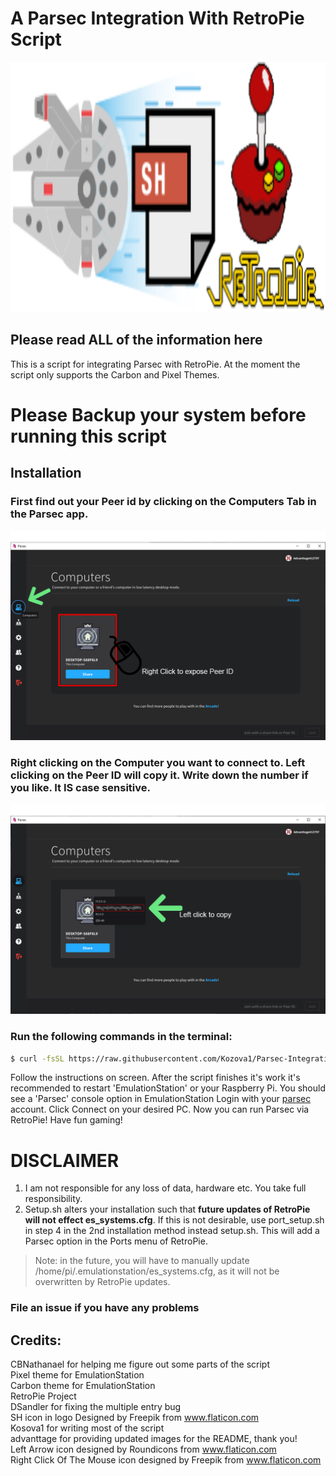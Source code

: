 # A Parsec Integration With RetroPie Script
<img src="./.github/RetroPie-Parsec.logo.svg" alt="The Logo" width="1600" height="400">

## Please read ALL of the information here


This is a script for integrating Parsec with RetroPie.
At the moment the script only supports the Carbon and Pixel Themes.
# Please Backup your system before running this script

## Installation

### First find out your Peer id by clicking on the Computers Tab in the Parsec app.
![image 1](./.github/parsec_1.png)


### Right clicking on the Computer you want to connect to. Left clicking on the Peer ID will copy it. Write down the number if you like. It IS case sensitive.

![image 2](./.github/parsec_2.png)

### Run the following commands in the terminal:
```bash
$ curl -fsSL https://raw.githubusercontent.com/Kozova1/Parsec-Integration-With-RetroPie/master/curlsetup.sh | sh
```
Follow the instructions on screen.
After the script finishes it's work it's recommended to restart 'EmulationStation' or your Raspberry Pi.
You should see a 'Parsec'  console option in EmulationStation
Login with your [parsec](https://parsecgaming.com) account.
Click Connect on your desired PC.
Now you can run Parsec via RetroPie! Have fun gaming!

# DISCLAIMER
1. I am not responsible for any loss of data, hardware etc. You take full responsibility.
2. Setup.sh alters your installation such that **future updates of RetroPie will not effect es_systems.cfg**. If this is not desirable, use port_setup.sh in step 4 in the 2nd installation method instead setup.sh. This will add a Parsec option in the Ports menu of RetroPie.
> Note: in the future, you will have to manually update /home/pi/.emulationstation/es_systems.cfg, as it will not be overwritten by RetroPie updates.

### File an issue if you have any problems
## Credits:
CBNathanael for helping me figure out some parts of the script  
Pixel theme for EmulationStation  
Carbon theme for EmulationStation  
RetroPie Project  
DSandler for fixing the multiple entry bug  
SH icon in logo Designed by Freepik from www.flaticon.com  
Kosova1 for writing most of the script  
advanttage for providing updated images for the README, thank you!  
Left Arrow icon designed by Roundicons from www.flaticon.com  
Right Click Of The Mouse icon designed by Freepik from www.flaticon.com  
